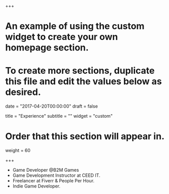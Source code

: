 +++
# An example of using the custom widget to create your own homepage section.
# To create more sections, duplicate this file and edit the values below as desired.

date = "2017-04-20T00:00:00"
draft = false

title = "Experience"
subtitle = ""
widget = "custom"

# Order that this section will appear in.
weight = 60

+++
- Game Developer @B2M Games
- Game Development Instructor at CEED IT.
- Freelancer at Fiverr & People Per Hour.
- Indie Game Developer.